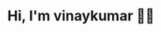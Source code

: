
# Hi, I'm vinaykumar 👋🏾 




<!-- <center>

<source 
  srcset="https://github-readme-stats.vercel.app/api?username=VinayKumar8919&show_icons=true&theme=dark"
  media="(prefers-color-scheme: dark)"
/>
<source
  srcset="https://github-readme-stats.vercel.app/api?username=Vinaykumar8919&show_icons=true"
  media="(prefers-color-scheme: light), (prefers-color-scheme: no-preference)"
/>
<img src="https://github-readme-stats.vercel.app/api?username=Vinaykumar8919&show_icons=true" />
</center>
 -->
